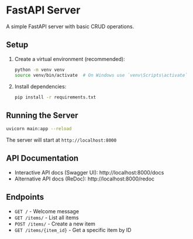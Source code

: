 # FastAPI Server

A simple FastAPI server with basic CRUD operations.

## Setup

1. Create a virtual environment (recommended):
   ```bash
   python -m venv venv
   source venv/bin/activate  # On Windows use `venv\Scripts\activate`
   ```

2. Install dependencies:
   ```bash
   pip install -r requirements.txt
   ```

## Running the Server

```bash
uvicorn main:app --reload
```

The server will start at `http://localhost:8000`

## API Documentation

- Interactive API docs (Swagger UI): http://localhost:8000/docs
- Alternative API docs (ReDoc): http://localhost:8000/redoc

## Endpoints

- `GET /` - Welcome message
- `GET /items/` - List all items
- `POST /items/` - Create a new item
- `GET /items/{item_id}` - Get a specific item by ID
